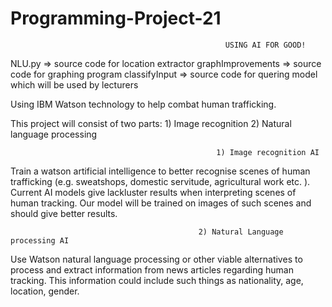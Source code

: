 # Programming-Project-21 

                                                    USING AI FOR GOOD!
NLU.py => source code for location extractor
graphImprovements => source code for graphing program
classifyInput => source code for quering model which will be used by lecturers


Using IBM Watson technology to help combat human trafficking.

This project will consist of two parts:
        1) Image recognition
        2) Natural language processing

                                                  1) Image recognition AI
Train a watson artificial intelligence to better recognise scenes of human trafficking (e.g. sweatshops, domestic servitude, agricultural work etc. ). Current  AI models give lackluster results when interpreting scenes of human tracking. Our model will be trained on images of such scenes and should give better results.

                                              2) Natural Language processing AI
Use Watson natural language processing or other viable alternatives to process and extract information from news articles regarding human tracking. This information could include such things as nationality, age, location, gender.
